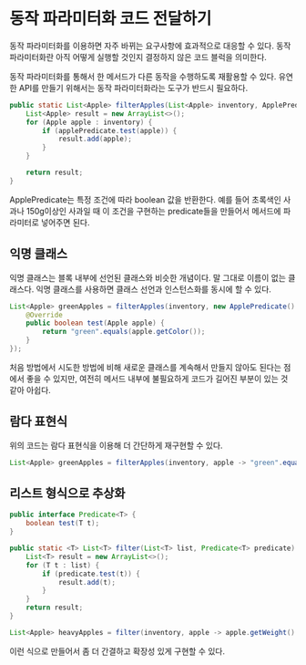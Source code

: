 # 동작 파라미터화 코드 전달하기

동작 파라미터화를 이용하면 자주 바뀌는 요구사항에 효과적으로 대응할 수 있다. 동작 파라미터화란 아직 어떻게 실행할 것인지 결정하지 않은 코드 블럭을 의미한다.

동작 파라미터화를 통해서 한 메서드가 다른 동작을 수행하도록 재활용할 수 있다. 유연한 API를 만들기 위해서는 동작 파라미터화라는 도구가 반드시 필요하다.

```java
public static List<Apple> filterApples(List<Apple> inventory, ApplePredicate applePredicate) {
    List<Apple> result = new ArrayList<>();
    for (Apple apple : inventory) {
        if (applePredicate.test(apple)) {
            result.add(apple);
        }
    }

    return result;
}
```

ApplePredicate는 특정 조건에 따라 boolean 값을 반환한다. 예를 들어 초록색인 사과나 150g이상인 사과일 때 이 조건을 구현하는 predicate들을 만들어서 메서드에 파라미터로 넣어주면 된다.

## 익명 클래스

익명 클래스는 블록 내부에 선언된 클래스와 비슷한 개념이다. 말 그대로 이름이 없는 클래스다. 익명 클래스를 사용하면 클래스 선언과 인스턴스화를 동시에 할 수 있다.

```java
List<Apple> greenApples = filterApples(inventory, new ApplePredicate() {
    @Override
    public boolean test(Apple apple) {
        return "green".equals(apple.getColor());
    }
});
```

처음 방법에서 시도한 방법에 비해 새로운 클래스를 계속해서 만들지 않아도 된다는 점에서 좋을 수 있지만, 여전히 메서드 내부에 불필요하게 코드가 길어진 부분이 있는 것 같아 아쉽다.

## 람다 표현식

위의 코드는 람다 표현식을 이용해 더 간단하게 재구현할 수 있다.

```java
List<Apple> greenApples = filterApples(inventory, apple -> "green".equals(apple.getColor()));
```

## 리스트 형식으로 추상화

```java
public interface Predicate<T> {
    boolean test(T t);
}

public static <T> List<T> filter(List<T> list, Predicate<T> predicate) {
    List<T> result = new ArrayList<>();
    for (T t : list) {
        if (predicate.test(t)) {
            result.add(t);
        }
    }
    return result;
}

List<Apple> heavyApples = filter(inventory, apple -> apple.getWeight() > 150);
```

이런 식으로 만들어서 좀 더 간결하고 확장성 있게 구현할 수 있다.
